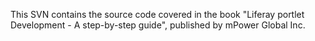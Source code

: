 This SVN contains the source code covered in the book "Liferay portlet Development - A step-by-step guide", published by mPower Global Inc.